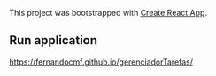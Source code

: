 This project was bootstrapped with [Create React App](https://github.com/facebook/create-react-app).

## Run application
https://fernandocmf.github.io/gerenciadorTarefas/
